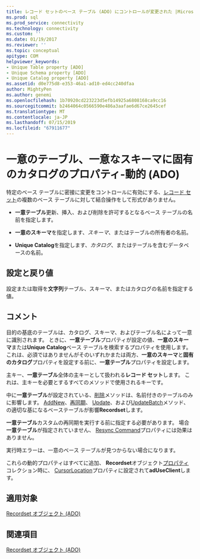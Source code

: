 ```yaml
---
title: レコード セットのベース テーブル (ADO) にコントロールが変更された |Microsoft Docs
ms.prod: sql
ms.prod_service: connectivity
ms.technology: connectivity
ms.custom: ''
ms.date: 01/19/2017
ms.reviewer: ''
ms.topic: conceptual
apitype: COM
helpviewer_keywords:
- Unique Table property [ADO]
- Unique Schema property [ADO]
- Unique Catalog property [ADO]
ms.assetid: d0e775d8-e353-46a1-ad10-ed4cc240dfaa
author: MightyPen
ms.author: genemi
ms.openlocfilehash: 1b70920cd223223d5efb14925a6808168ca9cc16
ms.sourcegitcommit: b2464064c0566590e486a3aafae6d67ce2645cef
ms.translationtype: MT
ms.contentlocale: ja-JP
ms.lasthandoff: 07/15/2019
ms.locfileid: "67911677"
---
```

# <a name="unique-table-unique-schema-unique-catalog-properties-dynamic-ado"></a>一意のテーブル、一意なスキーマに固有のカタログのプロパティ-動的 (ADO)
特定のベース テーブルに密接に変更をコントロールに有効にする、[レコード セット](../../../ado/reference/ado-api/recordset-object-ado.md)の複数のベース テーブルに対して結合操作をして形式がありません。  
  
-   **一意テーブル**更新、挿入、および削除を許可するとなるベース テーブルの名前を指定します。  
  
-   **一意のスキーマ**を指定します、*スキーマ*、またはテーブルの所有者の名前。  
  
-   **Unique Catalog**を指定します、*カタログ*、またはテーブルを含むデータベースの名前。  
  
## <a name="settings-and-return-values"></a>設定と戻り値  
 設定または取得を**文字列**テーブル、スキーマ、またはカタログの名前を指定する値。  
  
## <a name="remarks"></a>コメント  
 目的の基底のテーブルは、カタログ、スキーマ、およびテーブル名によって一意に識別されます。 ときに、**一意テーブル**プロパティが設定の値、**一意のスキーマ**または**Unique Catalog**ベース テーブルを検索するプロパティを使用します。 これは、必須ではありませんがそのいずれかまたは両方、**一意のスキーマ**と**固有のカタログ**プロパティを設定する前に、**一意テーブル**プロパティを設定します。  
  
 主キー、**一意テーブル**全体の主キーとして扱われる**レコード セット**します。 これは、主キーを必要とするすべてのメソッドで使用されるキーです。  
  
 中に**一意テーブル**が設定されている、[削除](../../../ado/reference/ado-api/delete-method-ado-recordset.md)メソッドは、名前付きのテーブルのみに影響します。 [AddNew](../../../ado/reference/ado-api/addnew-method-ado.md)、[再同期](../../../ado/reference/ado-api/resync-method.md)、 [Update](../../../ado/reference/ado-api/update-method.md)、および[UpdateBatch](../../../ado/reference/ado-api/updatebatch-method.md)メソッド、の適切な基になるベーステーブルが影響**Recordset**します。  
  
 **一意テーブル**カスタムの再同期を実行する前に指定する必要があります。 場合**一意テーブル**が指定されていません、 [Resync Command](../../../ado/reference/ado-api/resync-command-property-dynamic-ado.md)プロパティには効果はありません。  
  
 実行時エラーは、一意のベース テーブルが見つからない場合になります。  
  
 これらの動的プロパティはすべてに追加、 **Recordset**オブジェクト[プロパティ](../../../ado/reference/ado-api/properties-collection-ado.md)コレクション時に、 [CursorLocation](../../../ado/reference/ado-api/cursorlocation-property-ado.md)プロパティに設定されて**adUseClient**します。  
  
## <a name="applies-to"></a>適用対象  
 [Recordset オブジェクト (ADO)](../../../ado/reference/ado-api/recordset-object-ado.md)  
  
## <a name="see-also"></a>関連項目  
 [Recordset オブジェクト (ADO)](../../../ado/reference/ado-api/recordset-object-ado.md)
